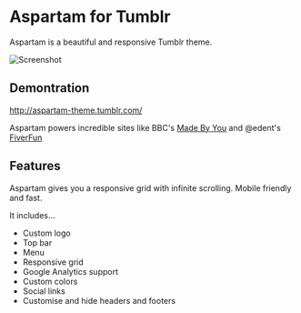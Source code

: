 # Aspartam for Tumblr

Aspartam is a beautiful and responsive Tumblr theme.

![Screenshot](https://68.media.tumblr.com/themes/screenshots/jeLlNartXu3dLoEk_o1.png)

## Demontration

http://aspartam-theme.tumblr.com/

Aspartam powers incredible sites like BBC's [Made By You](http://www.bbc.co.uk/taster/projects/bbc-taster-made-by-you) and @edent's [FiverFun](https://fiverfun.tumblr.com)

## Features

Aspartam gives you a responsive grid with infinite scrolling.  Mobile friendly and fast.

It includes…

* Custom logo
* Top bar
* Menu
* Responsive grid
* Google Analytics support
* Custom colors
* Social links
* Customise and hide headers and footers
